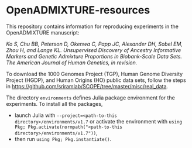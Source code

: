 # OpenADMIXTURE-resources

This repository contains information for reproducing experiments in the OpenADMIXTURE manuscript:

_Ko S, Chu BB, Peterson D, Okenwa C, Papp JC, Alexander DH, Sobel EM, Zhou H, and Lange KL. Unsupervised Discovery of Ancestry Informative Markers and Genetic Admixture Proportions in Biobank-Scale Data Sets. The American Journal of Human Genetics, in revision._

To download the 1000 Genomes Project (TGP), Human Genome Diversity Project (HGDP), and Human Origins (HO) public data sets, follow the steps in https://github.com/sriramlab/SCOPE/tree/master/misc/real_data.  

The directory `environments` defines Julia package environment for the experiments. To install all the packages, 
- launch Julia with `--project=<path-to-this directory>/environments/v1.7` or activate the environment with `using Pkg; Pkg.activate(normpath("<path-to-this directory>/environments/v1.7"))`,
- then run `using Pkg; Pkg.instantiate()`. 

